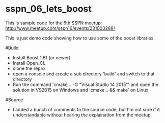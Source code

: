 # sspn_06_lets_boost

This is sample code for the 6th SSPN meetup:
http://www.meetup.com/sspn16/events/231003288/

This is just demo code showing how to use some of the boost libraries. 
 
#Build
 * Install Boost 1.61 (or newer)
 * Install Open_CL
 * clone the repro
 * open a console and create a sub directory 'build' and switch to that directory
 * Run the command 'cmake .. -G "Visual Studio 14 2015"' and open the solution in VS2015 on Windows and 'cmake .. && make' on Linux
 
#Source
 * I added a bunch of comments to the source code, but I'm not sure if it understandable without hearing the explaination from the meetup
